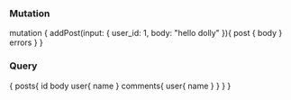 ### Mutation

mutation {
  addPost(input: {
    user_id: 1,
    body:    "hello dolly"
  }){
    post {
      body
    }
    errors
  }
}

### Query
{
  posts{
    id
    body
    user{
      name
    }
    comments{
      user{
        name
      }
    }
  }
}